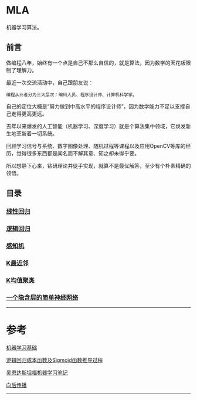 # MLA
机器学习算法。

## 前言
做编程八年，始终有一个点是自己不那么自信的，就是算法，因为数学的天花板限制了理解力。

最近一次交流活动中，自己跟朋友说：

	编程从业者分为三大层次：编码人员、程序设计师、计算机科学家。

自己的定位大概是“努力做到中高水平的程序设计师”，因为数学能力不足以支撑自己走得更高更远。

去年以来爆发的人工智能（机器学习、深度学习）就是个算法集中领域，它焕发新生地革新着一切系统。

回顾学习信号与系统、数字图像处理、随机过程等课程以及应用OpenCV等库的经历，觉得很多东西都是闻名而不解其意、知之却未得乎要。

所以想静下心来，钻研理论并徒手实现，就算不是最优解答，至少有个朴素精确的领悟。

## 目录

### [线性回归](./线性回归.ipynb)
### [逻辑回归](./逻辑回归.ipynb)
### [感知机](./感知机.ipynb)
### [K最近邻](./K最近邻.ipynb)
### [K均值聚类](./K均值聚类.ipynb)
### [一个隐含层的简单神经网络](./一个隐含层的简单神经网络.ipynb)

---
# 参考
[机器学习基础][0]

[逻辑回归成本函数及Sigmoid函数推导过程][1]

[吴恩达斯坦福机器学习笔记][2]

[向后传播][3]

---
[0]: https://github.com/zotroneneis/machine_learning_basics  "美女研究生大作"
[1]: https://stats.stackexchange.com/questions/278771/how-is-the-cost-function-from-logistic-regression-derivated "逻辑回归成本函数推导过程"
[2]: https://github.com/yoyoyohamapi/mit-ml "公开在Coursera上的"
[3]: https://mattmazur.com/2015/03/17/a-step-by-step-backpropagation-example/ "向后传播演算"
